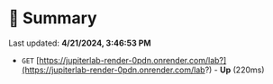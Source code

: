 # 📖 Summary
Last updated: **4/21/2024, 3:46:53 PM**

- `GET` [https://jupiterlab-render-0pdn.onrender.com/lab?](https://jupiterlab-render-0pdn.onrender.com/lab?) - **Up** (220ms)
